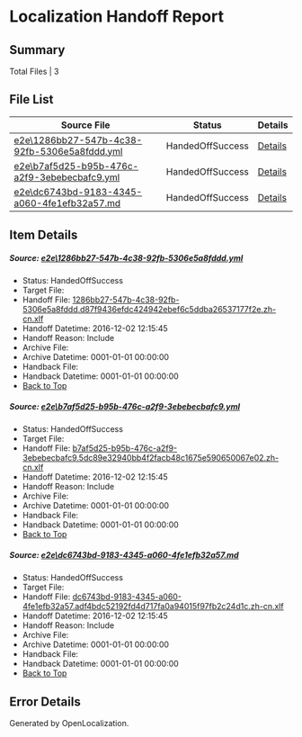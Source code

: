 # <a name='report-top'></a> Localization Handoff Report

## Summary
 Total Files | 3

## File List
 Source File | Status | Details 
 ----------- | ------ | ------- 
 [e2e\1286bb27-547b-4c38-92fb-5306e5a8fddd.yml](https://github.com/OpenLocalizationTestOrg/ol-test0/blob/95dd21271db29f398bbb22d92716e2dd81e26c7d/e2e/1286bb27-547b-4c38-92fb-5306e5a8fddd.yml) | HandedOffSuccess | [Details](#62ff81af3f6e04901c42e4f1100eae5d3b8c90361)
 [e2e\b7af5d25-b95b-476c-a2f9-3ebebecbafc9.yml](https://github.com/OpenLocalizationTestOrg/ol-test0/blob/95dd21271db29f398bbb22d92716e2dd81e26c7d/e2e/b7af5d25-b95b-476c-a2f9-3ebebecbafc9.yml) | HandedOffSuccess | [Details](#1f7d70f558d59926d0a5fe8c1edb1aa5dcf3c9b12)
 [e2e\dc6743bd-9183-4345-a060-4fe1efb32a57.md](https://github.com/OpenLocalizationTestOrg/ol-test0/blob/95dd21271db29f398bbb22d92716e2dd81e26c7d/e2e/dc6743bd-9183-4345-a060-4fe1efb32a57.md) | HandedOffSuccess | [Details](#03ee290220c66239cd93cad7ab0cd3f5415ad72d3)

## Item Details
##### <a name='62ff81af3f6e04901c42e4f1100eae5d3b8c90361'></a> Source: [e2e\1286bb27-547b-4c38-92fb-5306e5a8fddd.yml](https://github.com/OpenLocalizationTestOrg/ol-test0/blob/95dd21271db29f398bbb22d92716e2dd81e26c7d/e2e/1286bb27-547b-4c38-92fb-5306e5a8fddd.yml)
* Status: HandedOffSuccess
* Target File: 
* Handoff File: [1286bb27-547b-4c38-92fb-5306e5a8fddd.d87f9436efdc424942ebef6c5ddba26537177f2e.zh-cn.xlf](https://github.com/OpenLocalizationTestOrg/ol-test0-handoff/blob/85ab609debe349d9927a551127d10d819808dd71/ol-handoff/OpenLocalizationTestOrg/ol-test0-zhcn/shujia/ht/1286bb27-547b-4c38-92fb-5306e5a8fddd.d87f9436efdc424942ebef6c5ddba26537177f2e.zh-cn.xlf)
* Handoff Datetime: 2016-12-02 12:15:45
* Handoff Reason: Include
* Archive File: 
* Archive Datetime: 0001-01-01 00:00:00
* Handback File: 
* Handback Datetime: 0001-01-01 00:00:00
* [Back to Top](#report-top)

##### <a name='1f7d70f558d59926d0a5fe8c1edb1aa5dcf3c9b12'></a> Source: [e2e\b7af5d25-b95b-476c-a2f9-3ebebecbafc9.yml](https://github.com/OpenLocalizationTestOrg/ol-test0/blob/95dd21271db29f398bbb22d92716e2dd81e26c7d/e2e/b7af5d25-b95b-476c-a2f9-3ebebecbafc9.yml)
* Status: HandedOffSuccess
* Target File: 
* Handoff File: [b7af5d25-b95b-476c-a2f9-3ebebecbafc9.5dc89e32940bb4f2facb48c1675e590650067e02.zh-cn.xlf](https://github.com/OpenLocalizationTestOrg/ol-test0-handoff/blob/85ab609debe349d9927a551127d10d819808dd71/ol-handoff/OpenLocalizationTestOrg/ol-test0-zhcn/shujia/ht/b7af5d25-b95b-476c-a2f9-3ebebecbafc9.5dc89e32940bb4f2facb48c1675e590650067e02.zh-cn.xlf)
* Handoff Datetime: 2016-12-02 12:15:45
* Handoff Reason: Include
* Archive File: 
* Archive Datetime: 0001-01-01 00:00:00
* Handback File: 
* Handback Datetime: 0001-01-01 00:00:00
* [Back to Top](#report-top)

##### <a name='03ee290220c66239cd93cad7ab0cd3f5415ad72d3'></a> Source: [e2e\dc6743bd-9183-4345-a060-4fe1efb32a57.md](https://github.com/OpenLocalizationTestOrg/ol-test0/blob/95dd21271db29f398bbb22d92716e2dd81e26c7d/e2e/dc6743bd-9183-4345-a060-4fe1efb32a57.md)
* Status: HandedOffSuccess
* Target File: 
* Handoff File: [dc6743bd-9183-4345-a060-4fe1efb32a57.adf4bdc52192fd4d717fa0a94015f97fb2c24d1c.zh-cn.xlf](https://github.com/OpenLocalizationTestOrg/ol-test0-handoff/blob/85ab609debe349d9927a551127d10d819808dd71/ol-handoff/OpenLocalizationTestOrg/ol-test0-zhcn/shujia/ht/dc6743bd-9183-4345-a060-4fe1efb32a57.adf4bdc52192fd4d717fa0a94015f97fb2c24d1c.zh-cn.xlf)
* Handoff Datetime: 2016-12-02 12:15:45
* Handoff Reason: Include
* Archive File: 
* Archive Datetime: 0001-01-01 00:00:00
* Handback File: 
* Handback Datetime: 0001-01-01 00:00:00
* [Back to Top](#report-top)


## Error Details

Generated by OpenLocalization.
